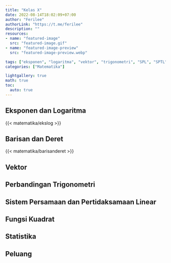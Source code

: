 ```yaml
---
title: "Kelas X"
date: 2022-08-14T18:02:09+07:00
author: "Ferilee"
authorLink: "https://t.me/ferilee"
description: ""
resources:
- name: "featured-image"
  src: "featured-image.gif"
- name: "featured-image-preview"
  src: "featured-image-preview.webp"

tags: ["eksponen", "logaritma", "vektor", "trigonometri", "SPL", "SPTL", "fungsi kuadrat", "statistika", "peluang"]
categories: ["Matematika"]

lightgallery: true
math: true
toc:
  auto: true
---
```

## Eksponen dan Logaritma
{{< matematika/ekslog >}}

## Barisan dan Deret
{{< matematika/barisanderet >}}

## Vektor


## Perbandingan Trigonometri


## Sistem Persamaan dan Pertidaksamaan Linear


## Fungsi Kuadrat


## Statistika


## Peluang
